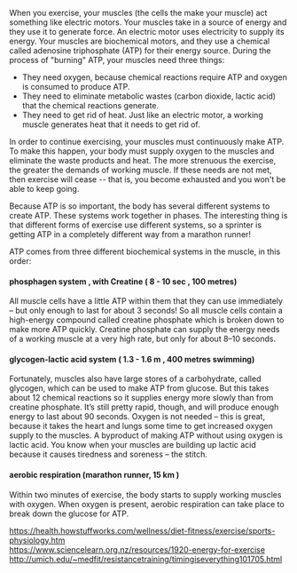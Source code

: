 When you exercise, your muscles (the cells the make your muscle) act something like electric motors. Your muscles take in a source of energy and they use it to generate force. An electric motor uses electricity to supply its energy. Your muscles are biochemical motors, and they use a chemical called adenosine triphosphate (ATP) for their energy source. During the process of "burning" ATP, your muscles need three things:  

- They need oxygen, because chemical reactions require ATP and oxygen is consumed to produce ATP.  
- They need to eliminate metabolic wastes (carbon dioxide, lactic acid) that the chemical reactions generate.  
- They need to get rid of heat. Just like an electric motor, a working muscle generates heat that it needs to get rid of.  

In order to continue exercising, your muscles must continuously make ATP. To make this happen, your body must supply oxygen to the muscles and eliminate the waste products and heat. The more strenuous the exercise, the greater the demands of working muscle. If these needs are not met, then exercise will cease -- that is, you become exhausted and you won't be able to keep going.  

Because ATP is so important, the body has several different systems to create ATP. These systems work together in phases. The interesting thing is that different forms of exercise use different systems, so a sprinter is getting ATP in a completely different way from a marathon runner!  

ATP comes from three different biochemical systems in the muscle, in this order:

#### phosphagen system , with Creatine ( 8 - 10 sec , 100 metres)
All muscle cells have a little ATP within them that they can use immediately – but only enough to last for about 3 seconds! So all muscle cells contain a high-energy compound called creatine phosphate which is broken down to make more ATP quickly. Creatine phosphate can supply the energy needs of a working muscle at a very high rate, but only for about 8–10 seconds.  

#### glycogen-lactic acid system ( 1.3 - 1.6 m , 400 metres swimming)
Fortunately, muscles also have large stores of a carbohydrate, called glycogen, which can be used to make ATP from glucose. But this takes about 12 chemical reactions so it supplies energy more slowly than from creatine phosphate. It’s still pretty rapid, though, and will produce enough energy to last about 90 seconds. Oxygen is not needed – this is great, because it takes the heart and lungs some time to get increased oxygen supply to the muscles. A byproduct of making ATP without using oxygen is lactic acid. You know when your muscles are building up lactic acid because it causes tiredness and soreness – the stitch.  

#### aerobic respiration (marathon runner, 15 km )
Within two minutes of exercise, the body starts to supply working muscles with oxygen. When oxygen is present, aerobic respiration can take place to break down the glucose for ATP.  
 

https://health.howstuffworks.com/wellness/diet-fitness/exercise/sports-physiology.htm  
https://www.sciencelearn.org.nz/resources/1920-energy-for-exercise  
http://umich.edu/~medfit/resistancetraining/timingiseverything101705.html  
